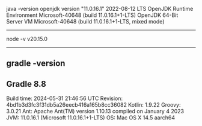 java -version
openjdk version "11.0.16.1" 2022-08-12 LTS
OpenJDK Runtime Environment Microsoft-40648 (build 11.0.16.1+1-LTS)
OpenJDK 64-Bit Server VM Microsoft-40648 (build 11.0.16.1+1-LTS, mixed mode)

***************************************************************************************************

node -v
v20.15.0

***************************************************************************************************

gradle -version
------------------------------------------------------------
Gradle 8.8
------------------------------------------------------------
Build time:   2024-05-31 21:46:56 UTC
Revision:     4bd1b3d3fc3f31db5a26eecb416a165b8cc36082
Kotlin:       1.9.22
Groovy:       3.0.21
Ant:          Apache Ant(TM) version 1.10.13 compiled on January 4 2023
JVM:          11.0.16.1 (Microsoft 11.0.16.1+1-LTS)
OS:           Mac OS X 14.5 aarch64